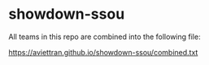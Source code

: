 # showdown-ssou

All teams in this repo are combined into the following file:

https://aviettran.github.io/showdown-ssou/combined.txt
